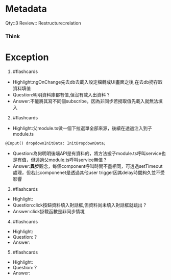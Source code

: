 # Metadata
Qty::3
Review::
Restructure::relation

### Think

# Exception


1. #flashcards 
- Highlight:ngOnChange先去db去載入設定檔轉成UI畫面之後,在去db撈存取資料填值
- Question:明明資料庫都有值,但沒有載入出資料
?
- Answer:不能將其寫不同個subscribe，因為非同步若撈取值先載入就無法填入

2. #flashcards
- Highlight:父module.ts做一個下拉選單全部來源，後續在透過注入到子module.ts
```
@Input() dropdownInitData: InitDropdownData;
```
- Question:為何明明後端API是有資料的，將方法搬子module.ts呼叫service也是有值，但透過父module.ts呼叫service無值
?
- Answer:**異步**觀念，每個component呼叫時間不盡相同，可透過setTimeout處理，但若此componenet是透過其他user trigger因其delay時間夠久並不受影響

3. #flashcards 
- Highlight:
- Question:click按鈕資料填入對話框,但資料尚未填入對話框就跳出
?
- Answer:click掛載函數是非同步情境

4. #flashcards 
- Highlight:
- Question:
?
- Answer:

5. #flashcards 
- Highlight:
- Question:
?
- Answer: